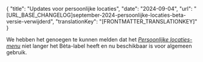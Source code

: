 {
  "title": "Updates voor persoonlijke locaties",
  "date": "2024-09-04",
  "url": "[URL_BASE_CHANGELOG]september-2024-persoonlijke-locaties-beta-versie-verwijderd",
  "translationKey": "[FRONTMATTER_TRANSLATIONKEY]"
}

We hebben het genoegen te kunnen melden dat het [*Persoonlijke locaties-menu*]([LINK_URL_1]) niet langer het Bèta-label heeft en nu beschikbaar is voor algemeen gebruik.